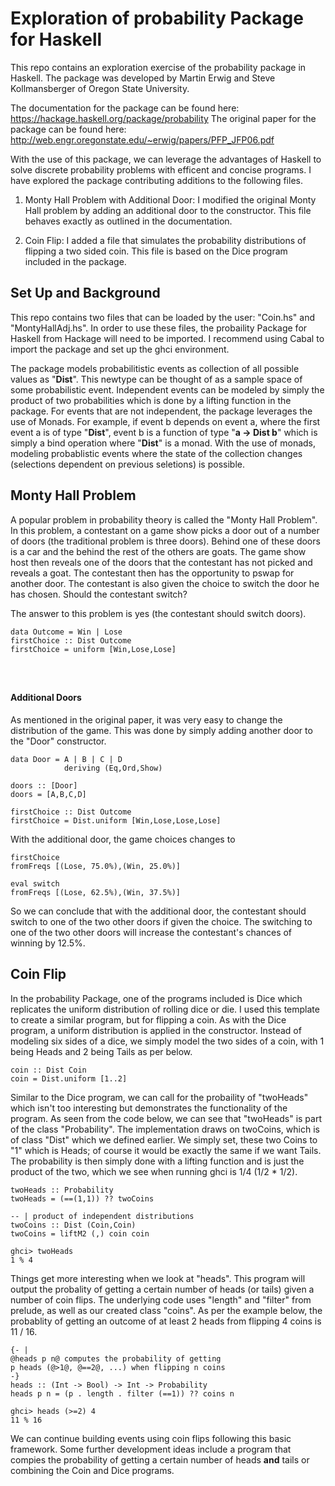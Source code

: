 # Exploration of probability Package for Haskell

This repo contains an exploration exercise of the probability package in Haskell. The package was developed by Martin Erwig and Steve Kollmansberger of Oregon State University. 

The documentation for the package can be found here: https://hackage.haskell.org/package/probability
The original paper for the package can be found here: http://web.engr.oregonstate.edu/~erwig/papers/PFP_JFP06.pdf

With the use of this package, we can leverage the advantages of Haskell to solve discrete probability problems with efficent and concise programs. I have explored the package contributing additions to the following files.

1) Monty Hall Problem with Additional Door: I modified the original Monty Hall problem by adding an additional door to the constructor. This file behaves exactly as outlined in the documentation. 

2) Coin Flip: I added a file that simulates the probability distributions of flipping a two sided coin. This file is based on the Dice program included in the package. 

## Set Up and Background

This repo contains two files that can be loaded by the user: "Coin.hs" and "MontyHallAdj.hs". In order to use these files, the probaility Package for Haskell from Hackage will need to be imported. I recommend using Cabal to import the package and set up the ghci environment. 

The package models probabilitistic events as collection of all possible values as "**Dist**". This newtype can  be thought of as a sample space of some probabilistic event. Independent events can be modeled by simply the product of two probabilities which is done by a lifting function in the package. For events that are not independent, the package leverages the use of Monads. For example, if event b depends on event a, where the first event a is of type "**Dist**", event b is a function of type "**a -> Dist b**" which is simply a bind operation where "**Dist**" is a monad. With the use of monads, modeling probablistic events where the state of the collection changes (selections dependent on previous seletions) is possible. 

## Monty Hall Problem

A popular problem in probability theory is called the "Monty Hall Problem". In this problem, a contestant on a game show picks a door out of a number of doors (the traditional problem is three doors). Behind one of these doors is a car  and the behind the rest of the others are goats. The game show host then reveals one of the doors that the contestant has not picked and reveals a goat. The contestant then has the opportunity to pswap for another door. The contestant is also given the choice to switch the door he has chosen. Should the contestant switch?  

The answer to this problem is yes (the contestant should switch doors). 



```
data Outcome = Win | Lose
firstChoice :: Dist Outcome
firstChoice = uniform [Win,Lose,Lose]




```

#### Additional Doors

As mentioned in the original paper, it was very easy to change the distribution of the game. This was done by simply adding another door to the "Door" constructor. 

```
data Door = A | B | C | D
            deriving (Eq,Ord,Show)

doors :: [Door]
doors = [A,B,C,D]
```


```
firstChoice :: Dist Outcome
firstChoice = Dist.uniform [Win,Lose,Lose,Lose]
```

With the additional door, the game choices changes to 


```
firstChoice
fromFreqs [(Lose, 75.0%),(Win, 25.0%)]

eval switch
fromFreqs [(Lose, 62.5%),(Win, 37.5%)]
```

So we can conclude that with the additional door, the contestant should switch to one of the two other doors if given the choice. The switching to one of the two other doors will increase the contestant's chances of winning by 12.5%. 


## Coin Flip

In the probability Package, one of the programs included is Dice which replicates the uniform distribution of rolling dice or die. I used this template to create a similar program, but for flipping a coin. As with the Dice program, a uniform distribution is applied in the constructor. Instead of modeling six sides of a dice, we simply model the two sides of a coin, with 1 being Heads and 2 being Tails as per below. 

```
coin :: Dist Coin
coin = Dist.uniform [1..2]
```
Similar to the Dice program, we can call for the probaility of "twoHeads" which isn't too interesting but demonstrates the functionality of the program. As seen from the code below, we can see that "twoHeads" is part of the class "Probability". The implementation draws on twoCoins, which is of class "Dist" which we defined earlier. We simply set, these two Coins to "1" which is Heads; of course it would be exactly the same if we want Tails. The probability is then simply done with a lifting function and is just the product of the two, which we see when running ghci is 1/4 (1/2 * 1/2). 

```
twoHeads :: Probability
twoHeads = (==(1,1)) ?? twoCoins

-- | product of independent distributions
twoCoins :: Dist (Coin,Coin)
twoCoins = liftM2 (,) coin coin
```
```
ghci> twoHeads
1 % 4
```
Things get more interesting when we look at "heads". This program will output the probality of getting a certain number of heads (or tails) given a number of coin flips. The underlying code uses "length" and "filter" from prelude, as well as our created class "coins". As per the example below, the probablity of getting an outcome of at least 2 heads from flipping 4 coins is 11 / 16. 

```
{- |
@heads p n@ computes the probability of getting
p heads (@>1@, @==2@, ...) when flipping n coins
-}
heads :: (Int -> Bool) -> Int -> Probability
heads p n = (p . length . filter (==1)) ?? coins n
```
```
ghci> heads (>=2) 4
11 % 16

```
We can continue building events using coin flips following this basic framework. Some further development ideas include a program that compies the probability of getting a certain number of heads **and** tails or combining the Coin and Dice programs. 
